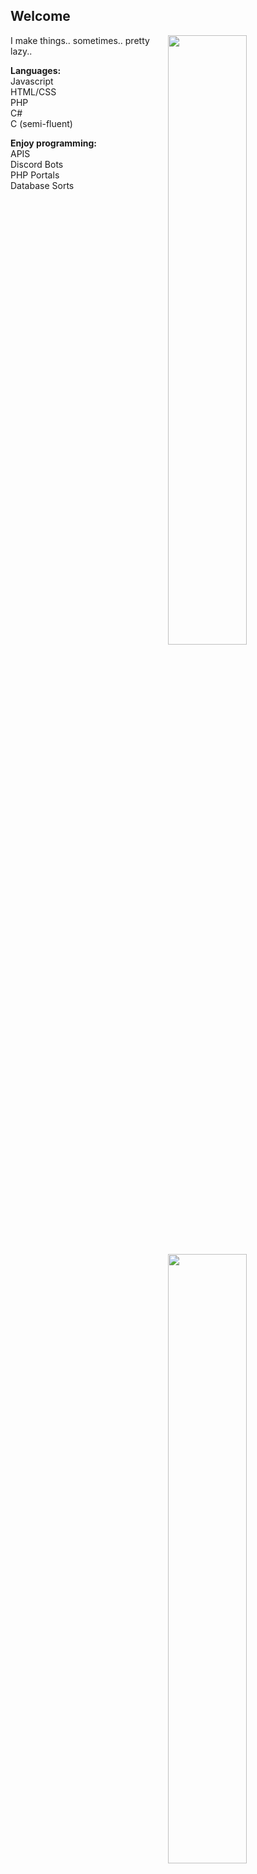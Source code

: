 ## Welcome

<img width="50%" align="right" src="https://github-readme-stats.vercel.app/api?username=OneAndonlyFinbar&theme=dark">
<img width="50%" align="right" src="https://github-readme-stats.vercel.app/api/top-langs/?username=OneAndonlyFinbar&theme=dark&layout=compact">

I make things.. sometimes.. pretty lazy..

**Languages:** <br>
Javascript <br>
HTML/CSS <br>
PHP <br>
C# <br>
C (semi-fluent) <br>

**Enjoy programming:** <br>
APIS <br>
Discord Bots <br>
PHP Portals <br>
Database Sorts
